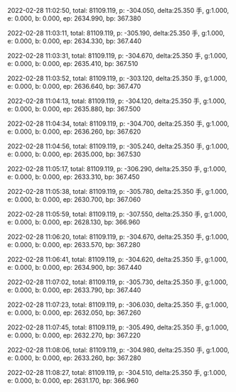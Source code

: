 2022-02-28 11:02:50, total: 81109.119, p: -304.050, delta:25.350 手, g:1.000, e: 0.000, b: 0.000, ep: 2634.990, bp: 367.380

2022-02-28 11:03:11, total: 81109.119, p: -305.190, delta:25.350 手, g:1.000, e: 0.000, b: 0.000, ep: 2634.330, bp: 367.440

2022-02-28 11:03:31, total: 81109.119, p: -304.670, delta:25.350 手, g:1.000, e: 0.000, b: 0.000, ep: 2635.410, bp: 367.510

2022-02-28 11:03:52, total: 81109.119, p: -303.120, delta:25.350 手, g:1.000, e: 0.000, b: 0.000, ep: 2636.640, bp: 367.470

2022-02-28 11:04:13, total: 81109.119, p: -304.120, delta:25.350 手, g:1.000, e: 0.000, b: 0.000, ep: 2635.880, bp: 367.500

2022-02-28 11:04:34, total: 81109.119, p: -304.700, delta:25.350 手, g:1.000, e: 0.000, b: 0.000, ep: 2636.260, bp: 367.620

2022-02-28 11:04:56, total: 81109.119, p: -305.240, delta:25.350 手, g:1.000, e: 0.000, b: 0.000, ep: 2635.000, bp: 367.530

2022-02-28 11:05:17, total: 81109.119, p: -306.290, delta:25.350 手, g:1.000, e: 0.000, b: 0.000, ep: 2633.310, bp: 367.450

2022-02-28 11:05:38, total: 81109.119, p: -305.780, delta:25.350 手, g:1.000, e: 0.000, b: 0.000, ep: 2630.700, bp: 367.060

2022-02-28 11:05:59, total: 81109.119, p: -307.550, delta:25.350 手, g:1.000, e: 0.000, b: 0.000, ep: 2628.130, bp: 366.960

2022-02-28 11:06:20, total: 81109.119, p: -304.670, delta:25.350 手, g:1.000, e: 0.000, b: 0.000, ep: 2633.570, bp: 367.280

2022-02-28 11:06:41, total: 81109.119, p: -304.620, delta:25.350 手, g:1.000, e: 0.000, b: 0.000, ep: 2634.900, bp: 367.440

2022-02-28 11:07:02, total: 81109.119, p: -305.730, delta:25.350 手, g:1.000, e: 0.000, b: 0.000, ep: 2633.790, bp: 367.440

2022-02-28 11:07:23, total: 81109.119, p: -306.030, delta:25.350 手, g:1.000, e: 0.000, b: 0.000, ep: 2632.050, bp: 367.260

2022-02-28 11:07:45, total: 81109.119, p: -305.490, delta:25.350 手, g:1.000, e: 0.000, b: 0.000, ep: 2632.270, bp: 367.220

2022-02-28 11:08:06, total: 81109.119, p: -304.980, delta:25.350 手, g:1.000, e: 0.000, b: 0.000, ep: 2633.260, bp: 367.280

2022-02-28 11:08:27, total: 81109.119, p: -304.510, delta:25.350 手, g:1.000, e: 0.000, b: 0.000, ep: 2631.170, bp: 366.960